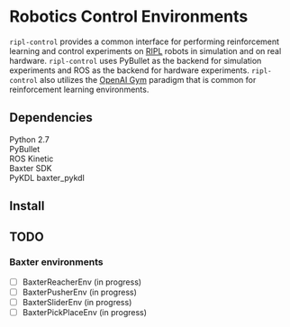 # Robotics Control Environments
`ripl-control` provides a common interface for performing reinforcement learning and control experiments on [RIPL](http://www.ttic.edu/ripl/) robots in simulation and on real hardware. `ripl-control` uses PyBullet as the backend for simulation experiments and ROS as the backend for hardware experiments. `ripl-control` also utilizes the [OpenAI Gym](https://gym.openai.com/) paradigm that is common for reinforcement learning environments.

## Dependencies
Python 2.7 \
PyBullet \
ROS Kinetic \
Baxter SDK \
PyKDL
baxter_pykdl


## Install

## TODO
### Baxter environments
- [ ] BaxterReacherEnv (in progress)
- [ ] BaxterPusherEnv (in progress)
- [ ] BaxterSliderEnv (in progress)
- [ ] BaxterPickPlaceEnv (in progress)
